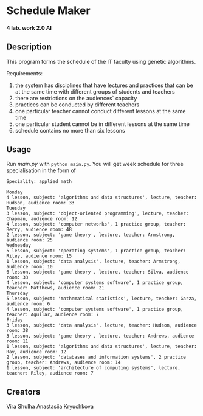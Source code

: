 # Schedule Maker
#### 4 lab. work 2.0 AI 
## Description
This program forms the schedule of the IT faculty using genetic algorithms.

Requirements:

1. the system has disciplines that have lectures and practices that can be at the same time with different groups of students and teachers
2. there are restrictions on the audiences` capacity
3. practices can be conducted by different teachers
4. one particular teacher cannot conduct different lessons at the same time
5. one particular student cannot be in different lessons at the same time
6. schedule contains no more than six lessons 

## Usage
 Run *main.py* with `python main.py`.
 You will get week schedule for three specialisation in the form of
 ```
Speciality: applied math

Monday
4 lesson, subject: 'algorithms and data structures', lecture, teacher: Hudson, audience room: 33 
Tuesday
3 lesson, subject: 'object-oriented programming', lecture, teacher: Chapman, audience room: 12 
4 lesson, subject: 'computer networks', 1 practice group, teacher: Berry, audience room: 48
2 lesson, subject: 'game theory', lecture, teacher: Armstrong, audience room: 25 
Wednesday
5 lesson, subject: 'operating systems', 1 practice group, teacher: Riley, audience room: 15
1 lesson, subject: 'data analysis', lecture, teacher: Armstrong, audience room: 10 
6 lesson, subject: 'game theory', lecture, teacher: Silva, audience room: 33 
4 lesson, subject: 'computer systems software', 1 practice group, teacher: Matthews, audience room: 21
Thursday
5 lesson, subject: 'mathematical statistics', lecture, teacher: Garza, audience room: 6 
4 lesson, subject: 'computer systems software', 1 practice group, teacher: Aguilar, audience room: 7
Friday
3 lesson, subject: 'data analysis', lecture, teacher: Hudson, audience room: 38 
3 lesson, subject: 'game theory', lecture, teacher: Andrews, audience room: 11 
1 lesson, subject: 'algorithms and data structures', lecture, teacher: Ray, audience room: 12 
2 lesson, subject: 'databases and information systems', 2 practice group, teacher: Andrews, audience room: 14
1 lesson, subject: 'architecture of computing systems', lecture, teacher: Riley, audience room: 7 
```

## Creators
 Vira Shulha
 Anastasiia Kryuchkova